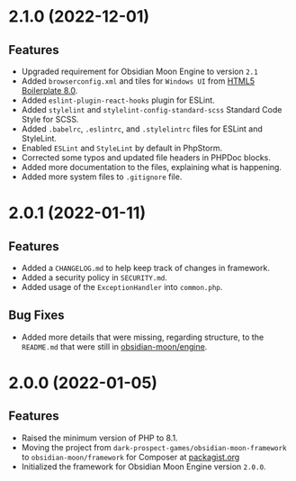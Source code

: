 <a name="2.1.0"></a>
# 2.1.0 (2022-12-01)

<a name="2.1.0.features"></a>
## Features

* Upgraded requirement for Obsidian Moon Engine to version `2.1`
* Added `browserconfig.xml` and tiles for `Windows UI` from [HTML5 Boilerplate 8.0](https://html5boilerplate.com/). 
* Added `eslint-plugin-react-hooks` plugin for ESLint.
* Added `stylelint` and `stylelint-config-standard-scss` Standard Code Style for SCSS.
* Added `.babelrc`, `.eslintrc`, and `.stylelintrc` files for ESLint and StyleLint.
* Enabled `ESLint` and `StyleLint` by default in PhpStorm.
* Corrected some typos and updated file headers in PHPDoc blocks.
* Added more documentation to the files, explaining what is happening.
* Added more system files to `.gitignore` file.

<a name="2.0.1"></a>
# 2.0.1 (2022-01-11)

<a name="2.0.1.features"></a>
## Features

* Added a `CHANGELOG.md` to help keep track of changes in framework.
* Added a security policy in `SECURITY.md`.
* Added usage of the `ExceptionHandler` into `common.php`.

<a name="2.0.1.bug-fixes"></a>
## Bug Fixes

* Added more details that were missing, regarding structure, to the `README.md` that were still in
  [obsidian-moon/engine](https://packagist.org/packages/obsidian-moon/engine).

<a name="2.0.0"></a>
# 2.0.0 (2022-01-05)

<a name="2.0.0.features"></a>
## Features

* Raised the minimum version of PHP to 8.1.
* Moving the project from `dark-prospect-games/obsidian-moon-framework` to `obsidian-moon/framework` for Composer at
  [packagist.org](https://packagist.org/packages/obsidian-moon/framework)
* Initialized the framework for Obsidian Moon Engine version `2.0.0`.
